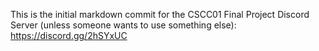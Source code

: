 This is the initial markdown commit for the CSCC01 Final Project
Discord Server (unless someone wants to use something else): https://discord.gg/2hSYxUC
